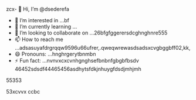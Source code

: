 zcx- 👋 Hi, I’m @dsederefa
- 👀 I’m interested in ...bf
- 🌱 I’m currently learning ...
- 💞️ I’m looking to collaborate on ...26bfgfggerersdcghnghnre555
- 📫 How to reach me ...adsasuyafdrgrqqw9596u66ufrer,.qweqwrewasdsadsxcvgbggbff02,kk,
- 😄 Pronouns: ...hnghrgerytbnmbn
- ⚡ Fun fact: ...nvnvxcxcvnhgnghsefbnbnfgbgbfbsdv
46452sdsdf44465456asdhytsfdkjnhuygfdsdjmhjmh
<!---sdsdfgrgrzazaazasdbxc
dsederefa/dsederefa is a ✨ special ✨ repository because its `README.md` (this filetre) appears on your 256 profile.bgfzxczxcz
You can click the Preview link to take a look at your changes.dfgdf
--->55353
53xcvvx
ccbc
